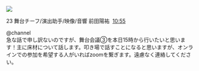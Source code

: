 ![](https://ca.slack-edge.com/T06AFSRCA4B-U06AL9K9KTM-af218ff93cbc-48)

23 舞台チーフ/演出助手/映像/音響 前田陽祐  [10:55](https://mercury23newcomer.slack.com/archives/C06AKF64FTL/p1708048519083929)  

@channel  
急な話で申し訳ないのですが、舞台会議③を本日15時から行いたいと思います！主に床材について話します。叩き場で話すことになると思いますが、オンラインでの参加を希望する人がいればzoomを繋ぎます。遠慮なく連絡してください。